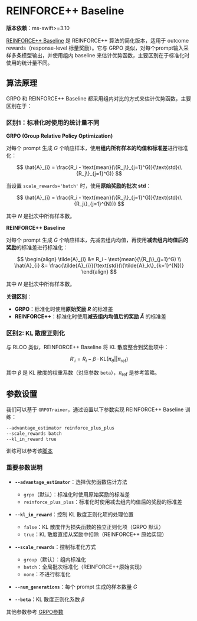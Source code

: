 # REINFORCE++ Baseline

**版本依赖**：ms-swift>=3.10

[REINFORCE++ Baseline](https://arxiv.org/abs/2501.03262) 是 REINFORCE++ 算法的简化版本，适用于 outcome rewards（response-level 标量奖励）。它与 GRPO 类似，对每个prompt输入采样多条模型输出，并使用组内 baseline 来估计优势函数，主要区别在于标准化时使用的统计量不同。


## 算法原理

GRPO 和 REINFORCE++ Baseline 都采用组内对比的方式来估计优势函数，主要区别在于：

### 区别1：标准化时使用的统计量不同

**GRPO (Group Relative Policy Optimization)**

对每个 prompt 生成 $G$ 个响应样本，使用**组内所有样本的均值和标准差**进行标准化：

$$
\hat{A}_{i} = \frac{R_i - \text{mean}(\{R_j\}_{j=1}^G)}{\text{std}(\{R_j\}_{j=1}^G)}
$$

当设置 `scale_rewards='batch'` 时，使用**原始奖励的批次 std**：

$$
\hat{A}_{i} = \frac{R_i - \text{mean}(\{R_j\}_{j=1}^G)}{\text{std}(\{R_j\}_{j=1}^{N})}
$$

其中 $N$ 是批次中所有样本数。

**REINFORCE++ Baseline**

对每个 prompt 生成 $G$ 个响应样本，先减去组内均值，再使用**减去组内均值后的奖励**的标准差进行标准化：

$$
\begin{align}
\tilde{A}_{i} &= R_i - \text{mean}(\{R_j\}_{j=1}^G) \\
\hat{A}_{i} &= \frac{\tilde{A}_{i}}{\text{std}(\{\tilde{A}_k\}_{k=1}^{N})}
\end{align}
$$

其中 $N$ 是批次中所有样本数。

**关键区别**：
- **GRPO**：标准化时使用**原始奖励 $R$** 的标准差
- **REINFORCE++**：标准化时使用**减去组内均值后的奖励 $\tilde{A}$** 的标准差

### 区别2: KL 散度正则化

与 RLOO 类似，REINFORCE++ Baseline 将 KL 散度整合到奖励项中：

$$
R'_i = R_i - \beta \cdot \text{KL}(\pi_\theta || \pi_{\text{ref}})
$$

其中 $\beta$ 是 KL 散度的权重系数（对应参数 `beta`），$\pi_{\text{ref}}$ 是参考策略。

## 参数设置

我们可以基于 `GRPOTrainer`，通过设置以下参数实现 REINFORCE++ Baseline 训练：

```bash
--advantage_estimator reinforce_plus_plus
--scale_rewards batch
--kl_in_reward true
```

训练可以参考该[脚本](https://github.com/modelscope/ms-swift/tree/main/examples/train/grpo/internal/reinforce_plus_plus.sh)

### 重要参数说明

- **`--advantage_estimator`**：选择优势函数估计方法
  - `grpo`（默认）：标准化时使用原始奖励的标准差
  - `reinforce_plus_plus`：标准化时使用减去组内均值后的奖励的标准差

- **`--kl_in_reward`**：控制 KL 散度正则化项的处理位置
  - `false`：KL 散度作为损失函数的独立正则化项（GRPO 默认）
  - `true`：KL 散度直接从奖励中扣除（REINFORCE++ 原始实现）

- **`--scale_rewards`**：控制标准化方式
  - `group`（默认）：组内标准化
  - `batch`：全局批次标准化（REINFORCE++原始实现）
  - `none`：不进行标准化

- **`--num_generations`**：每个 prompt 生成的样本数量 $G$

- **`--beta`**：KL 散度正则化系数 $\beta$

其他参数参考 [GRPO参数](../../命令行参数.md#grpo参数)
